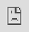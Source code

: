 ```yaml
---
layout: post
author: thomas
title: An iPhone based MySQL Workbench
og_image: "https://raw.githubusercontent.com/polterguy/polterguy.github.io/master/images/blogs/sql-mobile.jpg"
description: The Magic Dashboard contains an SQL component allowing you to transparently manage your MySQL, SQL Server and PostgreSQL databases.
---
```


Dozens of times I've had colleagues calling me while on vacation with some emergency. Once I had to spell out
C# code over my cell phone from Portugal to one of my Norwegian colleagues writing it down and debugging it 5,000
kilometres away. This annoyed us in Aista to such an extent we realised we simply had to create tools possible to
use on any device you might happen have, including a 100% perfectly functioning web based SQL _"Workbench"_, allowing
you to transparently write SQL towards your database with whatever device you happen to own, including your iPhone,
Android, or Tablet. Below is a screenshot of me using the SQL component in Magic from my iPhone.

![Using MySQL Workbench from my phone](https://raw.githubusercontent.com/polterguy/polterguy.github.io/master/images/blogs/sql-mobile.jpg)


Although I obviously don't recommend writing and executing SQL from your iPhone, having the possibility might sometimes
be a life saver, allowing you to easily administrate your databases while on vaction for instance. In fact, every single
component in Magic works 100% perfectly from your phone, including the IDE. You can see a video demonstrating the
latter below.

<div class="video">
<iframe width="560" height="315" style="position:absolute; top:0; left:0; width:100%; height:100%;" src="https://www.youtube.com/embed/nP_4m8c_fT8" frameborder="0" allow="accelerometer; autoplay; encrypted-media; gyroscope; picture-in-picture" allowfullscreen></iframe>
</div>

The Magic SQL component doesn't have every single feature that your MySQL workbench has, such as the ability to
create backups, or advanced features - But you can write and execute any SQL you wish into it, and immediately
see the result of your execution. We think that's pretty cool. The SQL component in Magic also allows you to
save frequently used SQL snippets, allowing you to create a library of snippets you periodically for some 
reasons need to execute, making it the perfect _"emergency SQL administrator tool"_ for database administrators.

* [Get started with Magic](/tutorials/getting-started/)
